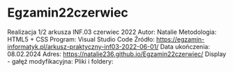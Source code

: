 # Egzamin22czerwiec
Realizacja 1/2 arkusza INF.03 czerwiec 2022
Autor: Natalie
Metodologia: HTML5 + CSS
Program: Visual Studio Code
Źródło: https://egzamin-informatyk.pl/arkusz-praktyczny-inf03-2022-06-01/
Data ukończenia: 08.02.2024
Adres: https://natalie236.github.io/Egzamin22czerwiec/
Display - gałęź modyfikacyjna:
Pliki i foldery: 
